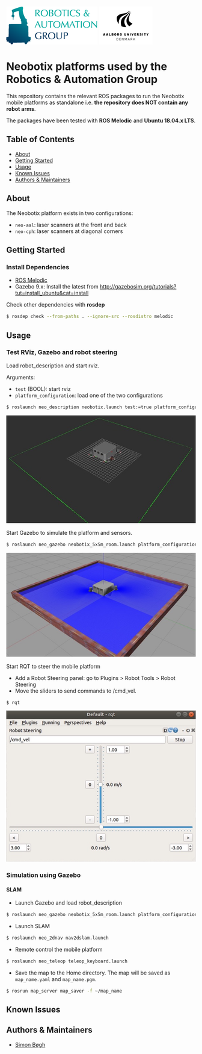 ![](docs/little_helper_logo.png)
![](docs/aau_logo.png)

# Neobotix platforms used by the **Robotics & Automation Group** #

This repository contains the relevant ROS packages to run the Neobotix mobile platforms as standalone i.e. **the repository does NOT contain any robot arms**.

The packages have been tested with **ROS Melodic** and **Ubuntu 18.04.x LTS**.

## Table of Contents ##

- [About](#markdown-header-about)
- [Getting Started](#markdown-header-getting-started)
- [Usage](#markdown-header-usage)
- [Known Issues](#markdown-header-known-issues)
- [Authors & Maintainers](#markdown-header-authors-maintainers)

## About ##

The Neobotix platform exists in two configurations:

* `neo-aal`: laser scanners at the front and back
* `neo-cph`: laser scanners at diagonal corners

## Getting Started ##

### Install Dependencies ###

* [ROS Melodic](http://wiki.ros.org/melodic/Installation )
* Gazebo 9.x: Install the latest from http://gazebosim.org/tutorials?tut=install_ubuntu&cat=install

Check other dependencies with **rosdep**

```sh
$ rosdep check --from-paths . --ignore-src --rosdistro melodic
```

## Usage ##

### Test RViz, Gazebo and robot steering ###

Load robot_description and start rviz.

Arguments:

* `test` (BOOL): start rviz
* `platform_configuration`: load one of the two configurations

```sh
$ roslaunch neo_description neobotix.launch test:=true platform_configuration:=neo-cph
```
![Rviz test](docs/rviz_test.jpg "Rviz test")

Start Gazebo to simulate the platform and sensors.

```sh
$ roslaunch neo_gazebo neobotix_5x5m_room.launch platform_configuration:=neo-cph
```
![Gazebo test](docs/gazebo_test.jpg "Gazebo test")


Start RQT to steer the mobile platform

* Add a Robot Steering panel: go to Plugins > Robot Tools > Robot Steering
* Move the sliders to send commands to /cmd_vel.

```sh
$ rqt
```

![RQT robot steering test](docs/rqt_robot_steering.jpg "RQT robot steering test")


### Simulation using Gazebo ###

#### SLAM ####

* Launch Gazebo and load robot_description

```sh
$ roslaunch neo_gazebo neobotix_5x5m_room.launch platform_configuration:=neo-cph
```

* Launch SLAM

```sh
$ roslaunch neo_2dnav nav2dslam.launch
```

* Remote control the mobile platform

```sh
$ roslaunch neo_teleop teleop_keyboard.launch
```

* Save the map to the Home directory. The map will be saved as `map_name.yaml` and `map_name.pgm`.

```sh
$ rosrun map_server map_saver -f ~/map_name
```


## Known Issues ##

## Authors & Maintainers ##

* [Simon Bøgh](https://vbn.aau.dk/da/persons/118609)